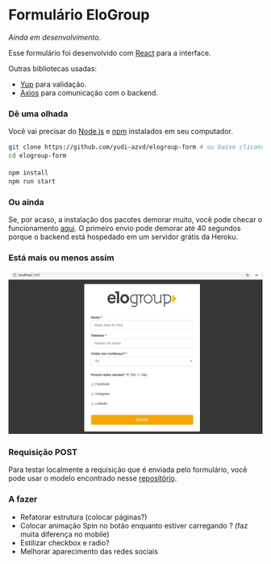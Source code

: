 # Formulário EloGroup
_Ainda em desenvolvimento._

Esse formulário foi desenvolvido com [React](https://reactjs.org/) para a interface.

Outras bibliotecas usadas:
* [Yup](https://github.com/jquense/yup#yup) para validação.
* [Axios](https://github.com/axios/axios#axios) para comunicação com o backend.

### Dê uma olhada

Você vai precisar do [Node.js](https://nodejs.org/en/) e [npm](https://www.npmjs.com/get-npm) instalados em seu computador.

```sh
git clone https://github.com/yudi-azvd/elogroup-form # ou baixe clicando no botão verde desse repositório
cd elogroup-form

npm install
npm run start
```

### Ou ainda
Se, por acaso, a instalação dos pacotes demorar muito, você pode checar o funcionamento [aqui](https://elogroup-form.netlify.com/). O primeiro envio pode demorar até 40 segundos porque o backend está hospedado em um servidor grátis da Heroku.

### Está mais ou menos assim

<div style="margin: 0 auto;">
  <img  src="./.github/elogroup-form-screenshot.png" 
  width="800px">
</div>

### Requisição POST
Para testar localmente a requisição que é enviada pelo formulário, você pode usar o modelo encontrado
nesse [repositório](https://github.com/yudi-azvd/elogroup-form-backend).

### A fazer

* Refatorar estrutura (colocar páginas?)
* Colocar animação Spin no botão enquanto estiver carregando ? (faz muita diferença no mobile)
* Estilizar checkbox e radio?
* Melhorar aparecimento das redes sociais